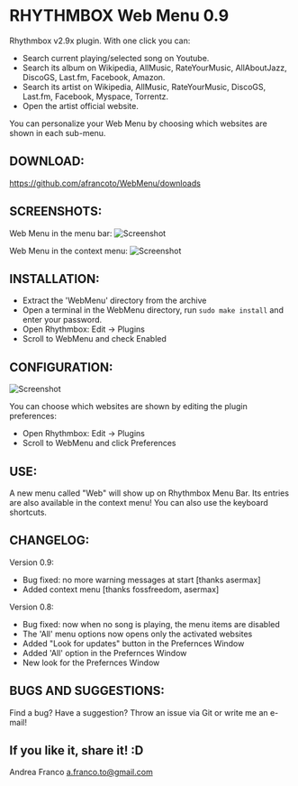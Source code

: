 RHYTHMBOX Web Menu 0.9
======================

Rhythmbox v2.9x plugin.
With one click you can:
- Search current playing/selected song on Youtube.
- Search its album on Wikipedia, AllMusic, RateYourMusic, AllAboutJazz, DiscoGS, Last.fm, Facebook, Amazon.
- Search its artist on Wikipedia, AllMusic, RateYourMusic, DiscoGS, Last.fm, Facebook, Myspace, Torrentz.
- Open the artist official website.

You can personalize your Web Menu by choosing which websites are shown in each sub-menu.

DOWNLOAD: 
--------
https://github.com/afrancoto/WebMenu/downloads

SCREENSHOTS:
------------
Web Menu in the menu bar:
![Screenshot](http://s8.postimage.org/pnkzeoh5h/Schermata_del_2012_08_14_13_45_19.png)

Web Menu in the context menu:
![Screenshot](http://s9.postimage.org/f4ennt9z3/Schermata_del_2012_08_18_20_54_35.png)

INSTALLATION: 
------------
- Extract the 'WebMenu' directory from the archive
- Open a terminal in the WebMenu directory, run `sudo make install` and enter your password.
- Open Rhythmbox: Edit -> Plugins
- Scroll to WebMenu and check Enabled

CONFIGURATION:
--------------
![Screenshot](http://s16.postimage.org/hwu6ddajp/Schermata_del_2012_08_18_18_03_11.png)

You can choose which websites are shown by editing the plugin preferences:
- Open Rhythmbox: Edit -> Plugins
- Scroll to WebMenu and click Preferences

USE: 
----
A new menu called "Web" will show up on Rhythmbox Menu Bar. 
Its entries are also available in the context menu!
You can also use the keyboard shortcuts.

CHANGELOG:
---------
Version 0.9:
- Bug fixed: no more warning messages at start [thanks asermax]
- Added context menu [thanks fossfreedom, asermax]

Version 0.8:
- Bug fixed: now when no song is playing, the menu items are disabled
- The 'All' menu options now opens only the activated websites
- Added "Look for updates" button in the Prefernces Window
- Added 'All' option in the Prefernces Window
- New look for the Prefernces Window

BUGS AND SUGGESTIONS: 
--------------------
Find a bug? Have a suggestion? Throw an issue via Git or write me an e-mail!

If you like it, share it! :D
-------------------------

Andrea Franco <a.franco.to@gmail.com>
